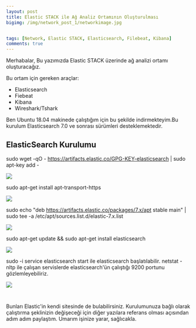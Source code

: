 ```yaml
---
layout: post
title: Elastic STACK ile Ağ Analiz Ortamının Oluşturulması
bigimg: /img/network_post_1/networkimage.jpg


tags: [Network, Elastic STACK, Elasticsearch, Filebeat, Kibana]
comments: true
---
```



Merhabalar,
Bu yazımızda Elastic STACK üzerinde ağ analizi ortamı oluşturacağız.

Bu ortam için gereken araçlar:
- Elasticsearch
- Fiebeat
- Kibana
- Wireshark/Tshark

Ben Ubuntu 18.04 makinede çalıştığım için bu şekilde indirmekteyim.Bu kurulum Elasticsearch 7.0 ve sonrası sürümleri desteklemektedir. 

## ElasticSearch Kurulumu

sudo wget -qO - https://artifacts.elastic.co/GPG-KEY-elasticsearch | sudo apt-key add -

![](http://yazicielif.github.io/img/network_post_1/n_1.png)

sudo apt-get install apt-transport-https

![](http://yazicielif.github.io/img/network_post_1/n_2.png)

sudo echo "deb https://artifacts.elastic.co/packages/7.x/apt stable main" | sudo tee -a /etc/apt/sources.list.d/elastic-7.x.list

![](http://yazicielif.github.io/img/network_post_1/n_3.png)

sudo apt-get update && sudo apt-get install elasticsearch

![](http://yazicielif.github.io/img/network_post_1/n_4.png)

sudo -i service elasticsearch start ile elasticsearch başlatılabilir.
netstat -nltp ile çalışan servislerde elasticsearch'ün çalıştığı 9200 portunu gözlemleyebiliriz.

![](http://yazicielif.github.io/img/network_post_1/n_5.png)


~~~
 
~~~

Bunları Elastic'in kendi sitesinde de bulabilirsiniz. Kurulumunuza bağlı olarak çalıştırma şeklinizin değişeceği için diğer yazılara referans olması açısından adım adım paylaştım. Umarım işinize yarar, sağlıcakla.

